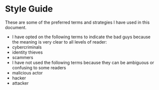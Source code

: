 # Style Guide
These are some of the preferred terms and strategies I have used in this document.

- I have opted on the following terms to indicate the bad guys because the meaning is very clear to all levels of reader:
 - cybercriminals
 - identity thieves
 - scammers
- I have not used the following terms because they can be ambiguous or confusing to some readers
 - malicious actor
 - hacker
 - attacker
